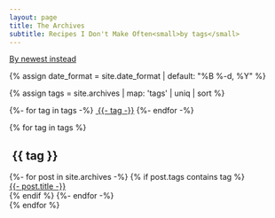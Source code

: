 ```yaml
---
layout: page
title: The Archives
subtitle: Recipes I Don't Make Often<small>by tags</small>
---
```


<a href="/archives-list">By newest instead</a>

{% assign date_format = site.date_format | default: "%B %-d, %Y" %}

{% assign tags = site.archives | map: 'tags' | uniq | sort %}

{%- for tag in tags -%}
    <a href="#{{- tag -}}" class="btn btn-primary tag-btn"><i class="fas fa-tag" aria-hidden="true"></i>&nbsp;{{- tag -}}</a>
{%- endfor -%}

{% for tag in tags %}
<h2 id="{{ tag }}" class="linked-section">
    <i class="fas fa-tag" aria-hidden="true"></i>
    &nbsp;{{ tag }}
</h2>
<div class="post-list">
    {%- for post in site.archives -%}
        {% if post.tags contains tag %}
        <div class="tag-entry">
            <a href="{{ post.url | relative_url }}">{{- post.title -}}</a>
        </div>
        {% endif %}
    {%- endfor -%}
</div>
{% endfor %}